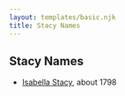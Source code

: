 ```yaml
---
layout: templates/basic.njk
title: Stacy Names
---
```

## Stacy Names
- [Isabella Stacy](/people/9/91476553), about 1798